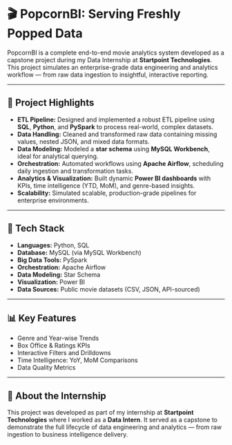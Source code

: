 # 🎬 PopcornBI: Serving Freshly Popped Data

PopcornBI is a complete end-to-end movie analytics system developed as a capstone project during my Data Internship at **Startpoint Technologies**. This project simulates an enterprise-grade data engineering and analytics workflow — from raw data ingestion to insightful, interactive reporting.

---

## 🚀 Project Highlights

- **ETL Pipeline:** Designed and implemented a robust ETL pipeline using **SQL**, **Python**, and **PySpark** to process real-world, complex datasets.
- **Data Handling:** Cleaned and transformed raw data containing missing values, nested JSON, and mixed data formats.
- **Data Modeling:** Modeled a **star schema** using **MySQL Workbench**, ideal for analytical querying.
- **Orchestration:** Automated workflows using **Apache Airflow**, scheduling daily ingestion and transformation tasks.
- **Analytics & Visualization:** Built dynamic **Power BI dashboards** with KPIs, time intelligence (YTD, MoM), and genre-based insights.
- **Scalability:** Simulated scalable, production-grade pipelines for enterprise environments.

---

## 📁 Tech Stack

- **Languages:** Python, SQL
- **Database:** MySQL (via MySQL Workbench)
- **Big Data Tools:** PySpark
- **Orchestration:** Apache Airflow
- **Data Modeling:** Star Schema
- **Visualization:** Power BI
- **Data Sources:** Public movie datasets (CSV, JSON, API-sourced)

---

## 📊 Key Features

- Genre and Year-wise Trends
- Box Office & Ratings KPIs
- Interactive Filters and Drilldowns
- Time Intelligence: YoY, MoM Comparisons
- Data Quality Metrics

---

## 📌 About the Internship

This project was developed as part of my internship at **Startpoint Technologies** where I worked as a **Data Intern**. It served as a capstone to demonstrate the full lifecycle of data engineering and analytics — from raw ingestion to business intelligence delivery.



